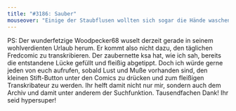 ```yaml
---
title: "#3186: Sauber"
mouseover: "Einige der Staubflusen wollten sich sogar die Hände waschen, stellten aber fest, dass sie keine hatten."
---
```


PS: 
Der wunderfetzige Woodpecker68 wuselt derzeit gerade in seinem wohlverdienten Urlaub herum. Er kommt also nicht dazu, den täglichen Fredcomic zu transkribieren. Der zaubernette ksa hat, wie ich sah, bereits die entstandene Lücke gefüllt und fleißig abgetippt. Doch ich würde gerne jeden von euch aufrufen, sobald Lust und Muße vorhanden sind, den kleinen Stift-Button unter den Comics zu drücken und    zum fleißigen Transkribateur zu werden.
Ihr helft damit nicht nur mir, sondern auch dem Archiv und damit unter anderem der Suchfunktion.
Tausendfachen Dank! 
Ihr seid hypersuper!
